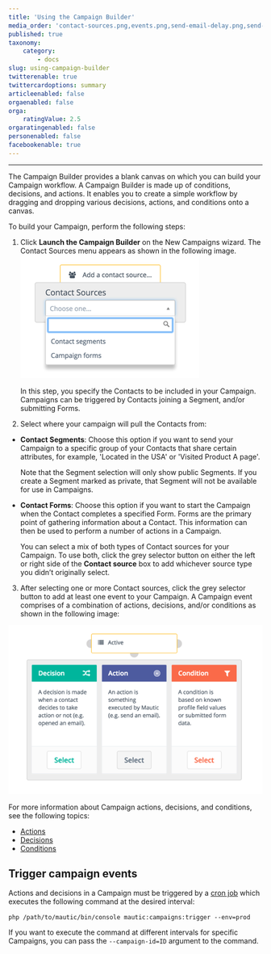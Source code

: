```yaml
---
title: 'Using the Campaign Builder'
media_order: 'contact-sources.png,events.png,send-email-delay.png,send-email-delay-nonaction.png,campaign-decisions.gif'
published: true
taxonomy:
    category:
        - docs
slug: using-campaign-builder
twitterenable: true
twittercardoptions: summary
articleenabled: false
orgaenabled: false
orga:
    ratingValue: 2.5
orgaratingenabled: false
personenabled: false
facebookenable: true
---
```


---------------------
The Campaign Builder provides a blank canvas on which you can build your Campaign workflow. A Campaign Builder is made up of conditions, decisions, and actions. It  enables you to create a simple workflow by dragging and dropping various decisions, actions, and conditions onto a canvas.


To build your Campaign, perform the following steps:

1. Click **Launch the Campaign Builder** on the New Campaigns wizard. The Contact Sources menu appears as shown in the following image.
![Screenshot of Contact Sources](contact-sources.png)

   In this step, you specify the Contacts to be included in your Campaign. Campaigns can be triggered by Contacts joining a Segment, and/or submitting Forms.

2. Select where your campaign will pull the Contacts from: 

 - **Contact Segments**: Choose this option if you want to send your Campaign to a specific group of your Contacts that share certain attributes, for example, 'Located in the USA' or 'Visited Product A page'.
 
    Note that the Segment selection will only show public Segments. If you create a Segment marked as private, that Segment will not be available for use in Campaigns.

 - **Contact Forms**: Choose this option if you want to start the Campaign when the Contact completes a specified Form. Forms are the primary point of gathering information about a Contact. This information can then be used to perform a number of actions in a Campaign. 
 
   You can select a mix of both types of Contact sources for your Campaign. To use both, click the grey selector button on either the left or right side of the **Contact source** box to add whichever source type you didn’t originally select.

3. After selecting one or more Contact sources, click the grey selector button to add at least one event to your Campaign. A Campaign event comprises of a combination of actions, decisions, and/or conditions as shown in the following image:

![Screenshot showing available Campaign events](events.png)

For more information about Campaign actions, decisions, and conditions, see the following topics:

 - [Actions][actions]
 - [Decisions][decisions]
 - [Conditions][conditions]

## Trigger campaign events

Actions and decisions in a Campaign must be triggered by a [cron job][cron-jobs] which executes the following command at the desired interval:

```
php /path/to/mautic/bin/console mautic:campaigns:trigger --env=prod
```

If you want to execute the command at different intervals for specific Campaigns, you can pass the `--campaign-id=ID` argument to the command.

[actions]: </campaigns/using-campaign-builder/actions>
[decisions]: </campaigns/using-campaign-builder/decisions>
[conditions]: </campaigns/using-campaign-builder/conditions>
[cron-jobs]: </setup/cron-jobs>
